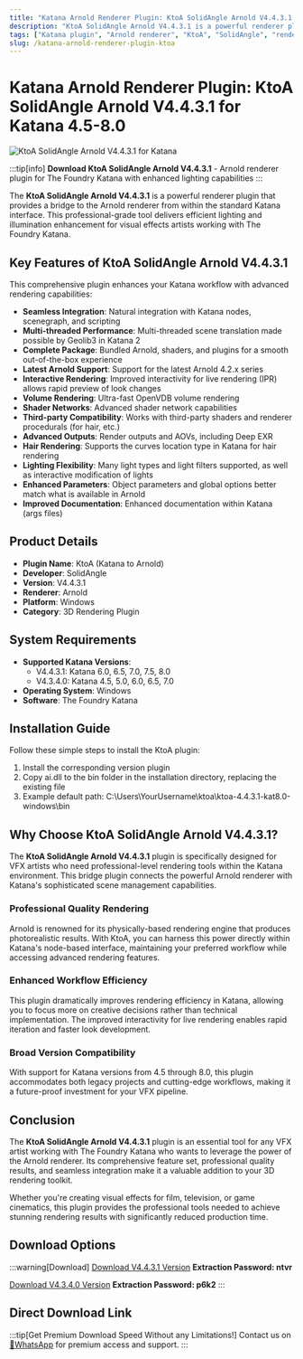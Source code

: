 ```yaml
---
title: "Katana Arnold Renderer Plugin: KtoA SolidAngle Arnold V4.4.3.1 for Katana 4.5-8.0"
description: "KtoA SolidAngle Arnold V4.4.3.1 is a powerful renderer plugin that provides a bridge to the Arnold renderer from within the standard Katana interface. Supports Katana versions 4.5 through 8.0."
tags: ["Katana plugin", "Arnold renderer", "KtoA", "SolidAngle", "rendering plugin", "3D rendering", "VFX tools", "Katana 4.5", "Katana 5.0", "Katana 6.0", "Katana 6.5", "Katana 7.0", "Katana 7.5", "Katana 8.0"]
slug: /katana-arnold-renderer-plugin-ktoa
---
```

<!--Above is frontmatter Part-generate depend on content meet Google Seo, you need to balance automation efficiency with Google’s core ranking factors—especially E-E-A-T (Experience, Expertise, Authoritativeness, Trustworthiness), -->

<!--First Part-This is Title -->
# Katana Arnold Renderer Plugin: KtoA SolidAngle Arnold V4.4.3.1 for Katana 4.5-8.0

<!--Second Part-This is First Banner -->
![KtoA SolidAngle Arnold V4.4.3.1 for Katana](https://www.gfxcamp.com/wp-content/uploads/2016/12/Solid-Angle-Katana-2.5-To-Arnold.jpg)

:::tip[info]
**Download KtoA SolidAngle Arnold V4.4.3.1** - Arnold renderer plugin for The Foundry Katana with enhanced lighting capabilities
:::

The **KtoA SolidAngle Arnold V4.4.3.1** is a powerful renderer plugin that provides a bridge to the Arnold renderer from within the standard Katana interface. This professional-grade tool delivers efficient lighting and illumination enhancement for visual effects artists working with The Foundry Katana.

## Key Features of KtoA SolidAngle Arnold V4.4.3.1

This comprehensive plugin enhances your Katana workflow with advanced rendering capabilities:

- **Seamless Integration**: Natural integration with Katana nodes, scenegraph, and scripting
- **Multi-threaded Performance**: Multi-threaded scene translation made possible by Geolib3 in Katana 2
- **Complete Package**: Bundled Arnold, shaders, and plugins for a smooth out-of-the-box experience
- **Latest Arnold Support**: Support for the latest Arnold 4.2.x series
- **Interactive Rendering**: Improved interactivity for live rendering (IPR) allows rapid preview of look changes
- **Volume Rendering**: Ultra-fast OpenVDB volume rendering
- **Shader Networks**: Advanced shader network capabilities
- **Third-party Compatibility**: Works with third-party shaders and renderer procedurals (for hair, etc.)
- **Advanced Outputs**: Render outputs and AOVs, including Deep EXR
- **Hair Rendering**: Supports the curves location type in Katana for hair rendering
- **Lighting Flexibility**: Many light types and light filters supported, as well as interactive modification of lights
- **Enhanced Parameters**: Object parameters and global options better match what is available in Arnold
- **Improved Documentation**: Enhanced documentation within Katana (args files)

## Product Details

- **Plugin Name**: KtoA (Katana to Arnold)
- **Developer**: SolidAngle
- **Version**: V4.4.3.1
- **Renderer**: Arnold
- **Platform**: Windows
- **Category**: 3D Rendering Plugin

## System Requirements

- **Supported Katana Versions**: 
  - V4.4.3.1: Katana 6.0, 6.5, 7.0, 7.5, 8.0
  - V4.3.4.0: Katana 4.5, 5.0, 6.0, 6.5, 7.0
- **Operating System**: Windows
- **Software**: The Foundry Katana

## Installation Guide

Follow these simple steps to install the KtoA plugin:

1. Install the corresponding version plugin
2. Copy ai.dll to the bin folder in the installation directory, replacing the existing file
3. Example default path: C:\Users\YourUsername\ktoa\ktoa-4.4.3.1-kat8.0-windows\bin


## Why Choose KtoA SolidAngle Arnold V4.4.3.1?

The **KtoA SolidAngle Arnold V4.4.3.1** plugin is specifically designed for VFX artists who need professional-level rendering tools within the Katana environment. This bridge plugin connects the powerful Arnold renderer with Katana's sophisticated scene management capabilities.

### Professional Quality Rendering

Arnold is renowned for its physically-based rendering engine that produces photorealistic results. With KtoA, you can harness this power directly within Katana's node-based interface, maintaining your preferred workflow while accessing advanced rendering features.

### Enhanced Workflow Efficiency

This plugin dramatically improves rendering efficiency in Katana, allowing you to focus more on creative decisions rather than technical implementation. The improved interactivity for live rendering enables rapid iteration and faster look development.

### Broad Version Compatibility

With support for Katana versions from 4.5 through 8.0, this plugin accommodates both legacy projects and cutting-edge workflows, making it a future-proof investment for your VFX pipeline.

## Conclusion

The **KtoA SolidAngle Arnold V4.4.3.1** plugin is an essential tool for any VFX artist working with The Foundry Katana who wants to leverage the power of the Arnold renderer. Its comprehensive feature set, professional quality results, and seamless integration make it a valuable addition to your 3D rendering toolkit.

Whether you're creating visual effects for film, television, or game cinematics, this plugin provides the professional tools needed to achieve stunning rendering results with significantly reduced production time.

## Download Options
:::warning[Download]
[Download V4.4.3.1 Version](https://pan.baidu.com/s/1m3ktz-CYmLfogFO2tqecbw?pwd=ntvr)
**Extraction Password: ntvr**

[Download V4.3.4.0 Version](https://pan.baidu.com/s/1LwmNByDPwUxUk0rOC_1DJA?pwd=p6k2)
**Extraction Password: p6k2**
:::

## Direct Download Link
:::tip[Get Premium Download Speed Without any Limitations!]
Contact us on [💬WhatsApp](https://wa.me/+8613237610083) for premium  access and support.
:::